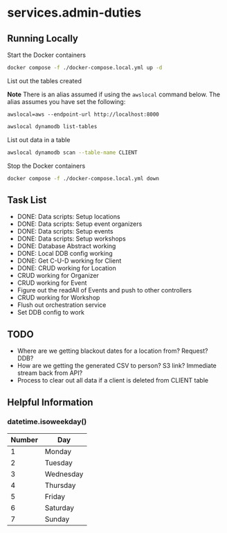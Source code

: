 # services.admin-duties

## Running Locally

Start the Docker containers

```bash
docker compose -f ./docker-compose.local.yml up -d
```

List out the tables created

**Note** There is an alias assumed if using the `awslocal` command below. The alias assumes you have set the following:

```
awslocal=aws --endpoint-url http://localhost:8000
```

```bash
awslocal dynamodb list-tables
```

List out data in a table

```bash
awslocal dynamodb scan --table-name CLIENT
```

Stop the Docker containers

```bash
docker compose -f ./docker-compose.local.yml down
```

## Task List

- DONE: Data scripts: Setup locations
- DONE: Data scripts: Setup event organizers
- DONE: Data scripts: Setup events
- DONE: Data scripts: Setup workshops
- DONE: Database Abstract working
- DONE: Local DDB config working
- DONE: Get C-U-D working for Client
- DONE: CRUD working for Location
- CRUD working for Organizer
- CRUD working for Event
- Figure out the readAll of Events and push to other controllers
- CRUD working for Workshop
- Flush out orchestration service
- Set DDB config to work

## TODO

- Where are we getting blackout dates for a location from? Request? DDB?
- How are we getting the generated CSV to person? S3 link? Immediate stream back from API?
- Process to clear out all data if a client is deleted from CLIENT table

## Helpful Information

### datetime.isoweekday()

| Number | Day       |
| ------ | --------- |
| 1      | Monday    |
| 2      | Tuesday   |
| 3      | Wednesday |
| 4      | Thursday  |
| 5      | Friday    |
| 6      | Saturday  |
| 7      | Sunday    |
